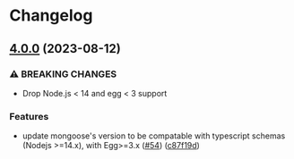 # Changelog

## [4.0.0](https://github.com/eggjs/egg-mongoose/compare/v3.3.1...v4.0.0) (2023-08-12)


### ⚠ BREAKING CHANGES

* Drop Node.js < 14 and egg < 3 support

### Features

* update mongoose's version to be compatable with typescript schemas (Nodejs >=14.x), with Egg>=3.x ([#54](https://github.com/eggjs/egg-mongoose/issues/54)) ([c87f19d](https://github.com/eggjs/egg-mongoose/commit/c87f19d244104b7effe37e3a2451bf821db248c7))
